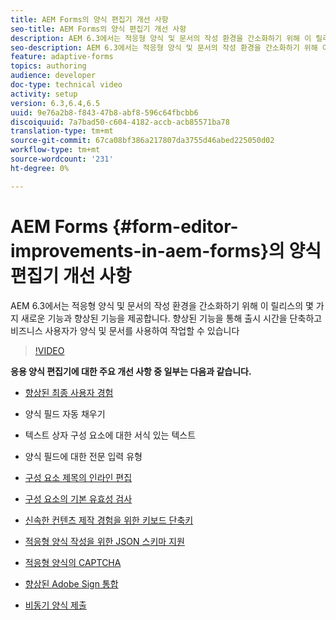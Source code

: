 ```yaml
---
title: AEM Forms의 양식 편집기 개선 사항
seo-title: AEM Forms의 양식 편집기 개선 사항
description: AEM 6.3에서는 적응형 양식 및 문서의 작성 환경을 간소화하기 위해 이 릴리스의 몇 가지 새로운 기능과 향상된 기능을 제공합니다. 향상된 기능을 통해 출시 시간을 단축하고 비즈니스 사용자가 양식 및 문서를 사용하여 작업할 수 있습니다
seo-description: AEM 6.3에서는 적응형 양식 및 문서의 작성 환경을 간소화하기 위해 이 릴리스의 몇 가지 새로운 기능과 향상된 기능을 제공합니다. 향상된 기능을 통해 출시 시간을 단축하고 비즈니스 사용자가 양식 및 문서를 사용하여 작업할 수 있습니다
feature: adaptive-forms
topics: authoring
audience: developer
doc-type: technical video
activity: setup
version: 6.3,6.4,6.5
uuid: 9e76a2b8-f843-47b8-abf8-596c64fbcbb6
discoiquuid: 7a7bad50-c604-4182-accb-acb85571ba78
translation-type: tm+mt
source-git-commit: 67ca08bf386a217807da3755d46abed225050d02
workflow-type: tm+mt
source-wordcount: '231'
ht-degree: 0%

---
```



# AEM Forms {#form-editor-improvements-in-aem-forms}의 양식 편집기 개선 사항

AEM 6.3에서는 적응형 양식 및 문서의 작성 환경을 간소화하기 위해 이 릴리스의 몇 가지 새로운 기능과 향상된 기능을 제공합니다. 향상된 기능을 통해 출시 시간을 단축하고 비즈니스 사용자가 양식 및 문서를 사용하여 작업할 수 있습니다

>[!VIDEO](https://video.tv.adobe.com/v/19500/)

**응용 양식 편집기에 대한 주요 개선 사항 중 일부는 다음과 같습니다.**

* [향상된 최종 사용자 경험](https://helpx.adobe.com/aem-forms/6-3/introduction-forms-authoring.html)

* 양식 필드 자동 채우기
* 텍스트 상자 구성 요소에 대한 서식 있는 텍스트
* 양식 필드에 대한 전문 입력 유형

* [구성 요소 제목의 인라인 편집](https://helpx.adobe.com/aem-forms/6-3/introduction-forms-authoring.html)
* [구성 요소의 기본 유효성 검사](https://helpx.adobe.com/aem-forms/6-3/introduction-forms-authoring.html)
* [신속한 컨텐츠 제작 경험을 위한 키보드 단축키](https://helpx.adobe.com/aem-forms/6-3/keyboard-shortcuts.html#AdaptiveFormEditor)
* [적응형 양식 작성을 위한 JSON 스키마 지원](https://helpx.adobe.com/aem-forms/6-3/adaptive-form-json-schema-form-model.html)
* [적응형 양식의 CAPTCHA](https://helpx.adobe.com/aem-forms/6-3/captcha-adaptive-forms.html)
* [향상된 Adobe Sign 통합](https://helpx.adobe.com/aem-forms/6-3/working-with-adobe-sign.html)
* [비동기 양식 제출](https://helpx.adobe.com/aem-forms/6-3/asynchronous-submissions-adaptive-forms.html)
